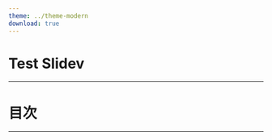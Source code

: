 ```yaml
---
theme: ../theme-modern
download: true
---
```


# Test Slidev

---

# 目次

<Toc maxDepth="1"></Toc>

---